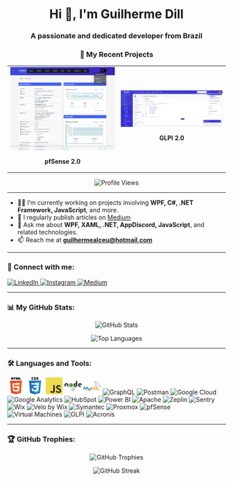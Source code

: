 <h1 align="center">Hi 👋, I'm Guilherme Dill</h1>
<h3 align="center">A passionate and dedicated developer from Brazil</h3>
<h3 align="center">🚀 My Recent Projects</h3>

<table align="center">
  <tr>
    <td align="center">
      <img src="https://github.com/guilhermealceu/guilhermealceu/blob/main/pfsense-2.0.png?raw=true" width="300" alt="pfSense Project" />
      <p><strong>pfSense 2.0</strong></p>
    </td>
    <td align="center">
      <img src="https://github.com/guilhermealceu/guilhermealceu/blob/main/glpi-2.0.png?raw=true" width="300" alt="GLPI Project" />
      <p><strong>GLPI 2.0</strong></p>
    </td>
  </tr>
</table>

<p align="center">
  <img src="https://komarev.com/ghpvc/?username=guilhermealceu&label=Profile%20views&color=0e75b6&style=flat" alt="Profile Views" />
</p>

---

- 👨‍💻 I’m currently working on projects involving **WPF, C#, .NET Framework, JavaScript**, and more.
- 📝 I regularly publish articles on [Medium](https://medium.com/@guilhermealceu)
- 💬 Ask me about **WPF, XAML, .NET, AppDiscord, JavaScript**, and related technologies.
- 📫 Reach me at **guilhermealceu@hotmail.com**

---

### 🔗 Connect with me:
<p align="left">
  <a href="https://linkedin.com/in/guilhermealceu/" target="_blank">
    <img src="https://raw.githubusercontent.com/rahuldkjain/github-profile-readme-generator/master/src/images/icons/Social/linked-in-alt.svg" alt="LinkedIn" width="30" height="30" />
  </a>
  <a href="https://www.instagram.com/guille_dill/" target="_blank">
    <img src="https://raw.githubusercontent.com/rahuldkjain/github-profile-readme-generator/master/src/images/icons/Social/instagram.svg" alt="Instagram" width="30" height="30" />
  </a>
  <a href="https://medium.com/@guilhermealceu" target="_blank">
    <img src="https://raw.githubusercontent.com/rahuldkjain/github-profile-readme-generator/master/src/images/icons/Social/medium.svg" alt="Medium" width="30" height="30" />
  </a>
</p>

---

### 📊 My GitHub Stats:

<p align="center">
  <img src="https://github-readme-stats.vercel.app/api?username=guilhermealceu&show_icons=true&count_private=true&theme=transparent" alt="GitHub Stats" />
</p>
<p align="center">
  <img src="https://github-readme-stats.vercel.app/api/top-langs/?username=guilhermealceu&layout=compact&theme=transparent" alt="Top Languages" />
</p>

---

### 🛠️ Languages and Tools:

<p align="left">
  <!-- Linguagens e frameworks -->
  <img src="https://raw.githubusercontent.com/devicons/devicon/master/icons/html5/html5-original-wordmark.svg" alt="HTML5" width="40" height="40" />
  <img src="https://raw.githubusercontent.com/devicons/devicon/master/icons/css3/css3-original-wordmark.svg" alt="CSS3" width="40" height="40" />
  <img src="https://raw.githubusercontent.com/devicons/devicon/master/icons/javascript/javascript-original.svg" alt="JavaScript" width="40" height="40" />
  <img src="https://raw.githubusercontent.com/devicons/devicon/master/icons/nodejs/nodejs-original-wordmark.svg" alt="Node.js" width="40" height="40" />

  <!-- Banco de dados e APIs -->
  <img src="https://raw.githubusercontent.com/devicons/devicon/master/icons/mysql/mysql-original-wordmark.svg" alt="MySQL" width="40" height="40" />
  <img src="https://www.vectorlogo.zone/logos/graphql/graphql-icon.svg" alt="GraphQL" width="40" height="40" />
  <img src="https://www.vectorlogo.zone/logos/getpostman/getpostman-icon.svg" alt="Postman" width="40" height="40" />

  <!-- Cloud, Analytics e DevOps -->
  <img src="https://www.vectorlogo.zone/logos/google_cloud/google_cloud-icon.svg" alt="Google Cloud" width="40" height="40" />
  <img src="https://www.vectorlogo.zone/logos/google_analytics/google_analytics-icon.svg" alt="Google Analytics" width="40" height="40" />
  <img src="https://www.vectorlogo.zone/logos/hubspot/hubspot-icon.svg" alt="HubSpot" width="40" height="40" />
  <img src="https://www.vectorlogo.zone/logos/microsoft_powerbi/microsoft_powerbi-icon.svg" alt="Power BI" width="40" height="40" />
  <img src="https://www.vectorlogo.zone/logos/apache/apache-ar21.svg" alt="Apache" width="40" height="40" />

  <!-- Ferramentas de desenvolvimento e design -->
  <img src="https://www.vectorlogo.zone/logos/zeplinio/zeplinio-icon.svg" alt="Zeplin" width="40" height="40" />
  <img src="https://www.vectorlogo.zone/logos/sentryio/sentryio-icon.svg" alt="Sentry" width="40" height="40" />
  <img src="https://www.vectorlogo.zone/logos/wix/wix-icon.svg" alt="Wix" width="40" height="40" />
  <img src="https://shoonia.gallerycdn.vsassets.io/extensions/shoonia/vscode-corvid/4.0.0/1641410585841/Microsoft.VisualStudio.Services.Icons.Default" alt="Velo by Wix" width="40" height="40"/>

  <!-- Segurança, infraestrutura e virtualização -->
  <img src="https://www.vectorlogo.zone/logos/symantec/symantec-icon.svg" alt="Symantec" width="40" height="40" />
  <img src="https://img.icons8.com/color/512/proxmox.png" alt="Proxmox" width="40" height="40" />
  <img src="https://wpcomputersolutions.com/wp-content/uploads/2018/07/pfsense-logo-e1534531558807.png" alt="pfSense" width="40" height="40" />
  <img src="https://img.icons8.com/color/48/000000/virtual-machine.png" alt="Virtual Machines" width="40" height="40" />
  <img src="https://wiki.setic.ro.gov.br/banco_de_imagens/icons/glpi.png" alt="GLPI" width="40" height="40" />
  <img src="https://images.seeklogo.com/logo-png/30/2/acronis-logo-png_seeklogo-302348.png" alt="Acronis" width="40" height="40" />
</p>

---

### 🏆 GitHub Trophies:
<p align="center">
  <img src="https://github-profile-trophy.vercel.app/?username=guilhermealceu&theme=flat&column=4&row=1" alt="GitHub Trophies" />
</p>

<p align="center">
  <img src="https://github-readme-streak-stats.herokuapp.com/?user=guilhermealceu&theme=transparent" alt="GitHub Streak" />
</p>
